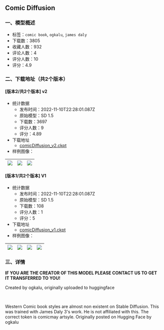 ## Comic Diffusion
### 一、模型概述

- 标签：`comic book`, `ogkalu`, `james daly`
- 下载数：3805
- 收藏人数：932
- 评论人数：4
- 评分人数：10
- 评分：4.9

### 二、下载地址（共2个版本）

#### [版本2/共2个版本] v2

- 统计数据
  - 发布时间：2022-11-10T22:28:01.087Z
  - 原始模型：SD 1.5
  - 下载数：3697
  - 评分人数：9
  - 评分：4.89
- 下载地址
  - [comicDiffusion_v2.ckpt](https://civitai.com/api/download/models/46)
- 样例图像：

| <img src="https://image.civitai.com/xG1nkqKTMzGDvpLrqFT7WA/01d0a052-b95d-4a23-be91-ab330b53eb00/width=450/245.jpeg" /> | <img src="https://image.civitai.com/xG1nkqKTMzGDvpLrqFT7WA/55d5170e-fb4c-4c4a-9fa4-90605f53a900/width=450/244.jpeg" /> | <img src="https://image.civitai.com/xG1nkqKTMzGDvpLrqFT7WA/466b8229-56f3-4910-7ec4-cb63b1e7b300/width=450/243.jpeg" /> |
| ---- | ---- | ---- |

#### [版本1/共2个版本] V1

- 统计数据
  - 发布时间：2022-11-10T22:28:01.087Z
  - 原始模型：SD 1.5
  - 下载数：108
  - 评分人数：1
  - 评分：5
- 下载地址
  - [comicDiffusion_v1.ckpt](https://civitai.com/api/download/models/13)
- 样例图像：

| <img src="https://image.civitai.com/xG1nkqKTMzGDvpLrqFT7WA/aa490da6-3f47-48c4-311c-0cab509a5300/width=450/263.jpeg" /> | <img src="https://image.civitai.com/xG1nkqKTMzGDvpLrqFT7WA/a5d763d3-1df7-4944-fa92-dab4e84b8000/width=450/262.jpeg" /> | <img src="https://image.civitai.com/xG1nkqKTMzGDvpLrqFT7WA/873f1877-7c15-4d1a-41c2-dcd4386dd200/width=450/223.jpeg" /> | <img src="https://image.civitai.com/xG1nkqKTMzGDvpLrqFT7WA/ddbd02ed-5587-45a7-4233-ee64d7217a00/width=450/222.jpeg" /> |
| ---- | ---- | ---- | ---- |


### 三、详情
<p><strong>IF YOU ARE THE CREATOR OF THIS MODEL PLEASE CONTACT US TO GET IT TRANSFERRED TO YOU!</strong></p><p>Created by ogkalu, originally uploaded to huggingface</p><p><br /></p><p>Western Comic book styles are almost non existent on Stable Diffusion. This was trained with James Daly 3's work. He is not affiliated with this. The correct token is comicmay artsyle. Originally posted on Hugging Face by ogkalu</p>